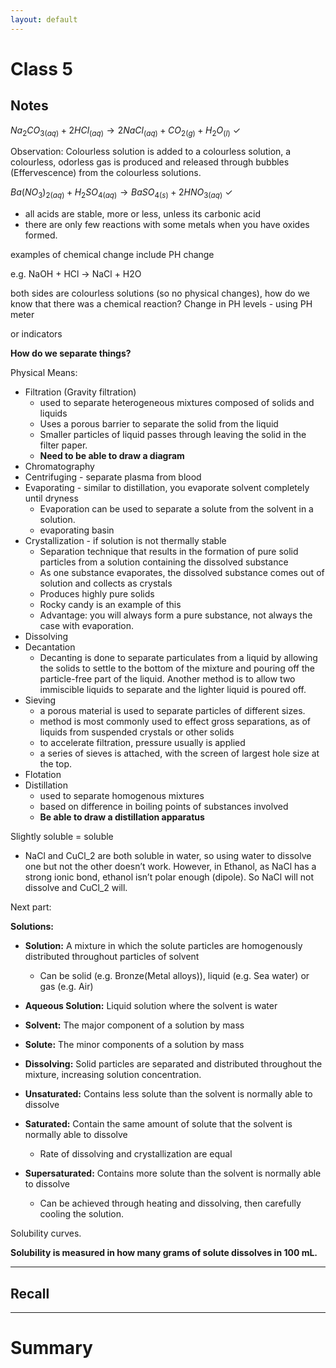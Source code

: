 ```yaml
---
layout: default
---
```



# Class 5


## Notes
$Na_2CO_{3(aq)}+ 2HCl_{(aq)} \rightarrow 2NaCl_{(aq)} + CO_{2(g)} + H_2O_{(l)} \ \checkmark$

Observation: Colourless solution is added to a colourless solution, a colourless, odorless gas is produced and released through bubbles (Effervescence) from the colourless solutions.

$Ba(NO_3)_{2(aq)} + H_2SO_{4(aq)} \rightarrow BaSO_{4(s)} + 2HNO_{3(aq)} \ \checkmark$

-   all acids are stable, more or less, unless its carbonic acid
-   there are only few reactions with some metals when you have oxides formed.

examples of chemical change include PH change

e.g. NaOH + HCl → NaCl + H2O

both sides are colourless solutions (so no physical changes), how do we know that there was a chemical reaction? Change in PH levels - using PH meter

or indicators

**How do we separate things?**

Physical Means:

-   Filtration (Gravity filtration)
    -   used to separate heterogeneous mixtures composed of solids and liquids
    -   Uses a porous barrier to separate the solid from the liquid
    -   Smaller particles of liquid passes through leaving the solid in the filter paper.
    -   **Need to be able to draw a diagram**
-   Chromatography
-   Centrifuging - separate plasma from blood
-   Evaporating - similar to distillation, you evaporate solvent completely until dryness
    -   Evaporation can be used to separate a solute from the solvent in a solution.
    -   evaporating basin
-   Crystallization - if solution is not thermally stable
    -   Separation technique that results in the formation of pure solid particles from a solution containing the dissolved substance
    -   As one substance evaporates, the dissolved substance comes out of solution and collects as crystals
    -   Produces highly pure solids
    -   Rocky candy is an example of this
    -   Advantage: you will always form a pure substance, not always the case with evaporation.
-   Dissolving
-   Decantation
    -   Decanting is done to separate particulates from a liquid by allowing the solids to settle to the bottom of the mixture and pouring off the particle-free part of the liquid. Another method is to allow two immiscible liquids to separate and the lighter liquid is poured off.
-   Sieving
    -   a porous material is used to separate particles of different sizes.
    -   method is most commonly used to effect gross separations, as of liquids from suspended crystals or other solids
    -   to accelerate filtration, pressure usually is applied
    -   a series of sieves is attached, with the screen of largest hole size at the top.
-   Flotation
-   Distillation
    -   used to separate homogenous mixtures
    -   based on difference in boiling points of substances involved
    -   **Be able to draw a distillation apparatus**

Slightly soluble = soluble

-   NaCl and CuCl_2 are both soluble in water, so using water to dissolve one but not the other doesn’t work. However, in Ethanol, as NaCl has a strong ionic bond, ethanol isn’t polar enough (dipole). So NaCl will not dissolve and CuCl_2 will.

Next part:

**Solutions:**

-   **Solution:** A mixture in which the solute particles are homogenously distributed throughout particles of solvent
    
    -   Can be solid (e.g. Bronze(Metal alloys)), liquid (e.g. Sea water) or gas (e.g. Air)
-   **Aqueous Solution:** Liquid solution where the solvent is water
    
-   **Solvent:** The major component of a solution by mass
    
-   **Solute:** The minor components of a solution by mass
    
-   **Dissolving:** Solid particles are separated and distributed throughout the mixture, increasing solution concentration.
    
-   **Unsaturated:** Contains less solute than the solvent is normally able to dissolve
    
-   **Saturated:** Contain the same amount of solute that the solvent is normally able to dissolve
    
    -   Rate of dissolving and crystallization are equal
-   **Supersaturated:** Contains more solute than the solvent is normally able to dissolve
    
    -   Can be achieved through heating and dissolving, then carefully cooling the solution.

Solubility curves.

**Solubility is measured in how many grams of solute dissolves in 100 mL.**







---
## Recall








---

# Summary